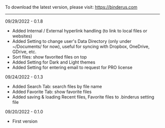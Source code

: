 To download the latest version, please visit: https://binderus.com

---

09/29/2022 - 0.1.8
- Added Internal / External hyperlink handling (to link to local files or websites)
- Added Setting to change user's Data Directory (only under ~/Documents/ for now), useful for syncing with Dropbox, OneDrive, GDrive, etc.
- Sort files: show favorited files on top
- Added Setting for Dark and Light themes
- Added Setting for entering email to request for PRO license

09/24/2022 - 0.1.3
- Added Search Tab: search files by file name
- Added Favorite Tab: show favorite files
- Added saving & loading Recent files, Favorite files to .binderus setting file

09/20/2022 - 0.1.0
- First version
